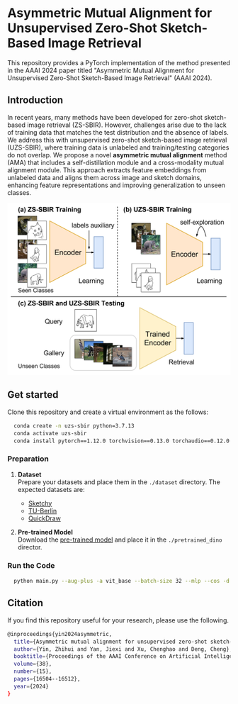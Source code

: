# Asymmetric Mutual Alignment for Unsupervised Zero-Shot Sketch-Based Image Retrieval
This repository provides a PyTorch implementation of the method presented in the AAAI 2024 paper titled "Asymmetric Mutual Alignment for Unsupervised Zero-Shot Sketch-Based Image Retrieval" (AAAI 2024).

## Introduction
In recent years, many methods have been developed for zero-shot sketch-based image retrieval (ZS-SBIR). However, challenges arise due to the lack of training data that matches the test distribution and the absence of labels. We address this with unsupervised zero-shot sketch-based image retrieval (UZS-SBIR), where training data is unlabeled and training/testing categories do not overlap. We propose a novel **asymmetric mutual alignment** method (AMA) that includes a self-distillation module and a cross-modality mutual alignment module. This approach extracts feature embeddings from unlabeled data and aligns them across image and sketch domains, enhancing feature representations and improving generalization to unseen classes.

![UZS-SBIR](uzs-sbir.png)


## Get started
Clone this repository and create a virtual environment as the follows:

```bash
  conda create -n uzs-sbir python=3.7.13
  conda activate uzs-sbir
  conda install pytorch==1.12.0 torchvision==0.13.0 torchaudio==0.12.0 cudatoolkit=11.3 -c pytorch -c conda-forge
```


### Preparation

1. **Dataset**  
   Prepare your datasets and place them in the `./dataset` directory. The expected datasets are:
   - [Sketchy](https://sketchy.eye.gatech.edu/)
   - [TU-Berlin](https://cybertron.cg.tu-berlin.de/eitz/projects/classifysketch/)
   - [QuickDraw](https://github.com/googlecreativelab/quickdraw-dataset)

2. **Pre-trained Model**  
   Download the [pre-trained model](https://dl.fbaipublicfiles.com/dino/dino_vitbase16_pretrain/dino_vitbase16_pretrain_full_checkpoint.pth) and place it in the `./pretrained_dino` director.
   


### Run the Code
```bash
  python main.py --aug-plus -a vit_base --batch-size 32 --mlp --cos -d skecthy
```

## Citation
If you find this repository useful for your research, please use the following.
```bash
@inproceedings{yin2024asymmetric,
  title={Asymmetric mutual alignment for unsupervised zero-shot sketch-based image retrieval},
  author={Yin, Zhihui and Yan, Jiexi and Xu, Chenghao and Deng, Cheng},
  booktitle={Proceedings of the AAAI Conference on Artificial Intelligence},
  volume={38},
  number={15},
  pages={16504--16512},
  year={2024}
}
```

